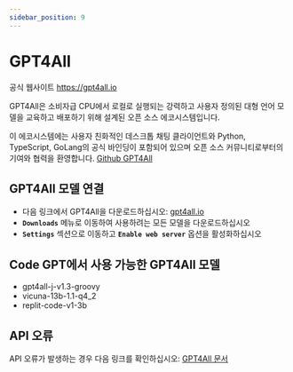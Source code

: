 ```yaml
---
sidebar_position: 9
---
```


# GPT4All

공식 웹사이트 https://gpt4all.io

GPT4All은 소비자급 CPU에서 로컬로 실행되는 강력하고 사용자 정의된 대형 언어 모델을 교육하고 배포하기 위해 설계된 오픈 소스 에코시스템입니다.

이 에코시스템에는 사용자 친화적인 데스크톱 채팅 클라이언트와 Python, TypeScript, GoLang의 공식 바인딩이 포함되어 있으며 오픈 소스 커뮤니티로부터의 기여와 협력을 환영합니다. [Github GPT4All](https://github.com/nomic-ai/gpt4all)

## GPT4All 모델 연결
  - 다음 링크에서 GPT4All을 다운로드하십시오: [gpt4all.io](https://gpt4all.io/)
  - **`Downloads`** 메뉴로 이동하여 사용하려는 모든 모델을 다운로드하십시오
  - **`Settings`** 섹션으로 이동하고 **`Enable web server`** 옵션을 활성화하십시오

## Code GPT에서 사용 가능한 GPT4All 모델
- gpt4all-j-v1.3-groovy
- vicuna-13b-1.1-q4_2
- replit-code-v1-3b

## API 오류
API 오류가 발생하는 경우 다음 링크를 확인하십시오: [GPT4All 문서](https://docs.gpt4all.io/index.html)
